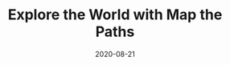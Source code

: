---
date: 2020-08-21
title: "Explore the World with Map the Paths"
description: ""
categories: updates
tags: []
author_staff_member: dgreenwood
image: /assets/images/blog/2020-08-21/
featured_image: /assets/images/blog/2020-08-21/
layout: post
published: false
---